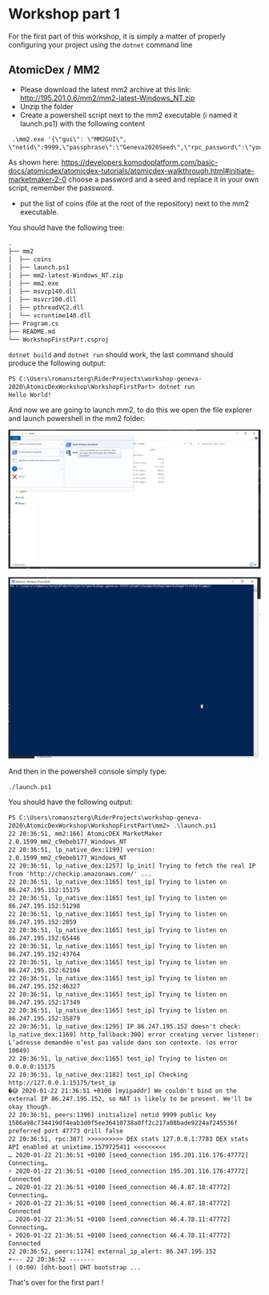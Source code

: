 # Workshop part 1

For the first part of this workshop, it is simply a matter of properly configuring your project using the `dotnet` command line

## AtomicDex / MM2

- Please download the latest mm2 archive at this link: http://195.201.0.6/mm2/mm2-latest-Windows_NT.zip
- Unzip the folder
- Create a powershell script next to the mm2 executable (i named it launch.ps1) with the following content

```pwsh
 .\mm2.exe '{\"gui\": \"MM2GUI\", \"netid\":9999,\"passphrase\":\"Geneva2020Seed\",\"rpc_password\":\"your_passphrase_here\"}'
```

As shown here: https://developers.komodoplatform.com/basic-docs/atomicdex/atomicdex-tutorials/atomicdex-walkthrough.html#initiate-marketmaker-2-0 choose a password and a seed and replace it in your own script, remember the password.

- put the list of coins (file at the root of the repository) next to the mm2 executable.

You should have the following tree:

```                
.
├── mm2
│  ├── coins
│  ├── launch.ps1
│  ├── mm2-latest-Windows_NT.zip
│  ├── mm2.exe
│  ├── msvcp140.dll
│  ├── msvcr100.dll
│  ├── pthreadVC2.dll
│  └── vcruntime140.dll
├── Program.cs
├── README.md
└── WorkshopFirstPart.csproj
```

`dotnet build` and `dotnet run` should work, the last command should produce the following output:

```
PS C:\Users\romanszterg\RiderProjects\workshop-geneva-2020\AtomicDexWorkshop\WorkshopFirstPart> dotnet run
Hello World!
```

And now we are going to launch mm2, to do this we open the file explorer and launch powershell in the mm2 folder:

![alt text](assets/folder.png "Folder")

![alt text](assets/powershell.png "powershell")

And then in the powershell console simply type:

```
./launch.ps1
```

You should have the following output:

```
PS C:\Users\romanszterg\RiderProjects\workshop-geneva-2020\AtomicDexWorkshop\WorkshopFirstPart\mm2> .\launch.ps1
22 20:36:51, mm2:166] AtomicDEX MarketMaker 2.0.1599_mm2_c9ebeb177_Windows_NT
22 20:36:51, lp_native_dex:1199] version: 2.0.1599_mm2_c9ebeb177_Windows_NT
22 20:36:51, lp_native_dex:1257] lp_init] Trying to fetch the real IP from 'http://checkip.amazonaws.com/' ...
22 20:36:51, lp_native_dex:1165] test_ip] Trying to listen on 86.247.195.152:15175
22 20:36:51, lp_native_dex:1165] test_ip] Trying to listen on 86.247.195.152:51298
22 20:36:51, lp_native_dex:1165] test_ip] Trying to listen on 86.247.195.152:2859
22 20:36:51, lp_native_dex:1165] test_ip] Trying to listen on 86.247.195.152:65446
22 20:36:51, lp_native_dex:1165] test_ip] Trying to listen on 86.247.195.152:43764
22 20:36:51, lp_native_dex:1165] test_ip] Trying to listen on 86.247.195.152:62104
22 20:36:51, lp_native_dex:1165] test_ip] Trying to listen on 86.247.195.152:46327
22 20:36:51, lp_native_dex:1165] test_ip] Trying to listen on 86.247.195.152:17349
22 20:36:51, lp_native_dex:1165] test_ip] Trying to listen on 86.247.195.152:35879
22 20:36:51, lp_native_dex:1295] IP 86.247.195.152 doesn't check: lp_native_dex:1169] http_fallback:300] error creating server listener: L’adresse demandée n’est pas valide dans son contexte. (os error 10049)
22 20:36:51, lp_native_dex:1165] test_ip] Trying to listen on 0.0.0.0:15175
22 20:36:51, lp_native_dex:1182] test_ip] Checking http://127.0.0.1:15175/test_ip
�😅 2020-01-22 21:36:51 +0100 [myipaddr] We couldn't bind on the external IP 86.247.195.152, so NAT is likely to be present. We'll be okay though.
22 20:36:51, peers:1396] initialize] netid 9999 public key 1586a98c734419df4eab3d0f5ee36410738a0ff2c217a08bade9224af245536f preferred port 47773 drill false
22 20:36:51, rpc:387] >>>>>>>>>> DEX stats 127.0.0.1:7783 DEX stats API enabled at unixtime.1579725411 <<<<<<<<<
… 2020-01-22 21:36:51 +0100 [seed_connection 195.201.116.176:47772] Connecting…
⚡ 2020-01-22 21:36:51 +0100 [seed_connection 195.201.116.176:47772] Connected
… 2020-01-22 21:36:51 +0100 [seed_connection 46.4.87.18:47772] Connecting…    
⚡ 2020-01-22 21:36:51 +0100 [seed_connection 46.4.87.18:47772] Connected 
… 2020-01-22 21:36:51 +0100 [seed_connection 46.4.78.11:47772] Connecting…
⚡ 2020-01-22 21:36:51 +0100 [seed_connection 46.4.78.11:47772] Connected
22 20:36:52, peers:1174] external_ip_alert: 86.247.195.152
+--- 22 20:36:52 -------
| (0:00) [dht-boot] DHT bootstrap ...
```

That's over for the first part !








